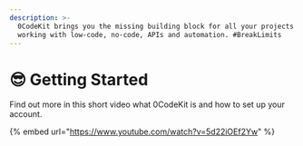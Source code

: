 ```yaml
---
description: >-
  0CodeKit brings you the missing building block for all your projects when
  working with low-code, no-code, APIs and automation. #BreakLimits
---
```


# 😎 Getting Started

Find out more in this short video what 0CodeKit is and how to set up your account.

{% embed url="https://www.youtube.com/watch?v=5d22iOEf2Yw" %}


